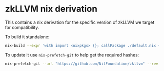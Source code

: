# zkLLVM nix derivation

This contains a nix derivation for the specific version of zkLLVM we target for compatibility.

To build it standalone:

```bash
nix-build --expr 'with import <nixpkgs> {}; callPackage ./default.nix {}' --cores 16
```

To update it use `nix-prefetch-git` to help get the required hashes:

```bash
nix-prefetch-git --url "https://github.com/NilFoundation/zkllvm" --rev "c1bc3aa86905a9e8548514779a51aee27187b90d" --fetch-submodules
```
